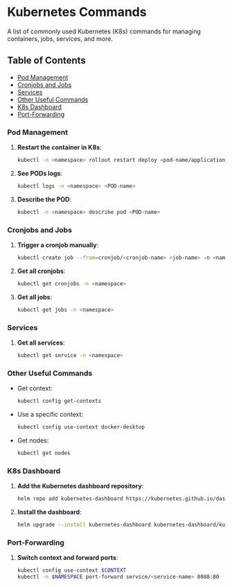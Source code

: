 # Kubernetes Commands

A list of commonly used Kubernetes (K8s) commands for managing containers, jobs, services, and more.

## Table of Contents
- [Pod Management](#pod-management)
- [Cronjobs and Jobs](#cronjobs-and-jobs)
- [Services](#services)
- [Other Useful Commands](#other-useful-commands)
- [K8s Dashboard](#k8s-dashboard)
- [Port-Forwarding](#port-forwarding)

### Pod Management
1. **Restart the container in K8s**:
    ```bash
    kubectl -n <namespace> rollout restart deploy <pod-name/application-name>
    ```

2. **See PODs logs**:
    ```bash
    kubectl logs -n <namespace> <POD-name>
    ```

3. **Describe the POD**:
    ```bash
    kubectl -n <namespace> describe pod <POD-name>
    ```

### Cronjobs and Jobs
1. **Trigger a cronjob manually**:
    ```bash
    kubectl create job --from=cronjob/<cronjob-name> <job-name> -n <namespace-name>
    ```

2. **Get all cronjobs**:
    ```bash
    kubectl get cronjobs -n <namespace>
    ```

3. **Get all jobs**:
    ```bash
    kubectl get jobs -n <namespace>
    ```

### Services
1. **Get all services**:
    ```bash
    kubectl get service -n <namespace>
    ```

### Other Useful Commands
- Get context:
    ```bash
    kubectl config get-contexts
    ```

- Use a specific context:
    ```bash
    kubectl config use-context docker-desktop
    ```

- Get nodes:
    ```bash
    kubectl get nodes
    ```

### K8s Dashboard
1. **Add the Kubernetes dashboard repository**:
    ```bash
    helm repo add kubernetes-dashboard https://kubernetes.github.io/dashboard/
    ```

2. **Install the dashboard**:
    ```bash
    helm upgrade --install kubernetes-dashboard kubernetes-dashboard/kubernetes-dashboard --create-namespace --namespace kubernetes-dashboard
    ```

### Port-Forwarding
1. **Switch context and forward ports**:
    ```bash
    kubectl config use-context $CONTEXT
    kubectl -n $NAMESPACE port-forward service/<service-name> 8088:80
    ```

